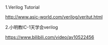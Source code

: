 1.Verilog Tutorial

http://www.asic-world.com/verilog/veritut.html

2.小明教IC-1天学会verilog

https://www.bilibili.com/video/av10522456